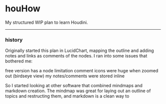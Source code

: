 # houHow
My structured WIP plan to learn Houdini.




---
### history
Originally started this plan in LucidChart, mapping the outline and adding notes and links as comments of the nodes.  I ran into some issues that bothered me:

free version has a node limitation
comment icons were huge when zoomed out (birdseye view)
my notes/comments were stored inline

So I started looking at other software that combined mindmaps and markdown creation.  The mindmap was great for laying out an outline of topics and restructing them, and markdown is a clean way to
